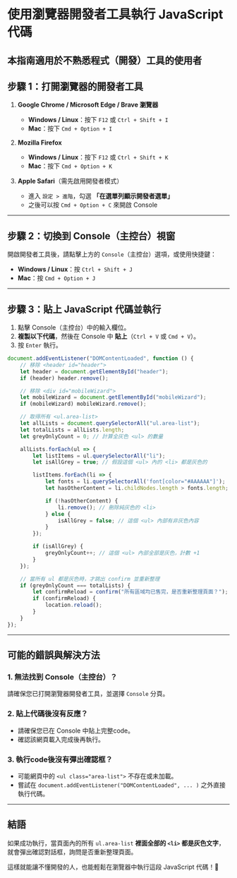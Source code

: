 # 使用瀏覽器開發者工具執行 JavaScript 代碼

本指南適用於不熟悉程式（開發）工具的使用者
---

## **步驟 1：打開瀏覽器的開發者工具**

1. **Google Chrome / Microsoft Edge / Brave 瀏覽器**
   - **Windows / Linux**：按下 `F12` 或 `Ctrl + Shift + I`
   - **Mac**：按下 `Cmd + Option + I`

2. **Mozilla Firefox**
   - **Windows / Linux**：按下 `F12` 或 `Ctrl + Shift + K`
   - **Mac**：按下 `Cmd + Option + K`

3. **Apple Safari**（需先啟用開發者模式）
   - 進入 `設定 > 進階`，勾選 **「在選單列顯示開發者選單」**
   - 之後可以按 `Cmd + Option + C` 來開啟 Console

---

## **步驟 2：切換到 Console（主控台）視窗**

開啟開發者工具後，請點擊上方的 `Console`（主控台）選項，或使用快捷鍵：
- **Windows / Linux**：按 `Ctrl + Shift + J`
- **Mac**：按 `Cmd + Option + J`

---

## **步驟 3：貼上 JavaScript 代碼並執行**

1. 點擊 Console（主控台）中的輸入欄位。
2. **複製以下代碼**，然後在 Console 中 **貼上**（`Ctrl + V` 或 `Cmd + V`）。
3. 按 `Enter` 執行。

```javascript
document.addEventListener("DOMContentLoaded", function () {
    // 移除 <header id="header">
    let header = document.getElementById("header");
    if (header) header.remove();

    // 移除 <div id="mobileWizard">
    let mobileWizard = document.getElementById("mobileWizard");
    if (mobileWizard) mobileWizard.remove();

    // 取得所有 <ul.area-list>
    let allLists = document.querySelectorAll("ul.area-list");
    let totalLists = allLists.length;
    let greyOnlyCount = 0; // 計算全灰色 <ul> 的數量

    allLists.forEach(ul => {
        let listItems = ul.querySelectorAll("li");
        let isAllGrey = true; // 假設這個 <ul> 內的 <li> 都是灰色的

        listItems.forEach(li => {
            let fonts = li.querySelectorAll('font[color="#AAAAAA"]');
            let hasOtherContent = li.childNodes.length > fonts.length; // 是否有非 <font color="#AAAAAA"> 的元素

            if (!hasOtherContent) {
                li.remove(); // 刪除純灰色的 <li>
            } else {
                isAllGrey = false; // 這個 <ul> 內部有非灰色內容
            }
        });

        if (isAllGrey) {
            greyOnlyCount++; // 這個 <ul> 內部全部是灰色，計數 +1
        }
    });

    // 當所有 ul 都是灰色時，才跳出 confirm 並重新整理
    if (greyOnlyCount === totalLists) {
        let confirmReload = confirm("所有區域均已售完，是否重新整理頁面？");
        if (confirmReload) {
            location.reload();
        }
    }
});
```

---

## **可能的錯誤與解決方法**

### **1. 無法找到 Console（主控台）？**
請確保您已打開瀏覽器開發者工具，並選擇 `Console` 分頁。

### **2. 貼上代碼後沒有反應？**
- 請確保您已在 Console 中貼上完整code。
- 確認該網頁載入完成後再執行。

### **3. 執行code後沒有彈出確認框？**
- 可能網頁中的 `<ul class="area-list">` 不存在或未加載。
- 嘗試在 `document.addEventListener("DOMContentLoaded", ... )` 之外直接執行代碼。

---

## **結語**

如果成功執行，當頁面內的所有 `ul.area-list` **裡面全部的 `<li>` 都是灰色文字**，就會彈出確認對話框，詢問是否重新整理頁面。

這樣就能讓不懂開發的人，也能輕鬆在瀏覽器中執行這段 JavaScript 代碼！🎉

